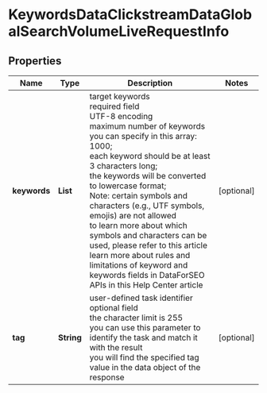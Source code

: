 # KeywordsDataClickstreamDataGlobalSearchVolumeLiveRequestInfo


## Properties

| Name | Type | Description | Notes |
|------------ | ------------- | ------------- | -------------|
**keywords** | **List<String>** | target keywords<br>required field<br>UTF-8 encoding<br>maximum number of keywords you can specify in this array: 1000;<br>each keyword should be at least 3 characters long;<br>the keywords will be converted to lowercase format;<br>Note: certain symbols and characters (e.g., UTF symbols, emojis) are not allowed<br>to learn more about which symbols and characters can be used, please refer to this article<br>learn more about rules and limitations of keyword and keywords fields in DataForSEO APIs in this Help Center article |[optional]|
**tag** | **String** | user-defined task identifier<br>optional field<br>the character limit is 255<br>you can use this parameter to identify the task and match it with the result<br>you will find the specified tag value in the data object of the response |[optional]|